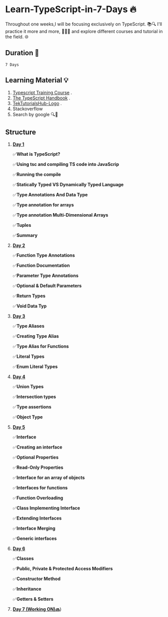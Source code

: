 # Learn-TypeScript-in-7-Days 🔥

Throughout  one weeks,I will be focusing exclusively on TypeScript. 📚🔍 I'll practice it more and more, 🏋️‍♂️💪 and explore different courses and tutorial in the field. 🌐

## Duration 📅

    7 Days 


## Learning Material 💡

1. [Typescript Training Course](https://www.typescript-training.com/course/fundamentals-v3/02-hello-typescript/?fbclid=IwAR0FgyAM5KvbRHi8sqNmmqqilsZDrCo56GUfHQZ3m_J3iWFbp6pQDsB7gbM) .
2. [The TypeScript Handbook](https://www.typescriptlang.org/) .
3. [TekTutorialsHub-Logo](https://www.tektutorialshub.com/typescript-tutorial/) .
4. Stackoverflow
5. Search by google 🔍🔎

## Structure

1. [**Day 1**](https://github.com/sajidaqadomi/typescript-tutorial-summary/blob/main/Day01.md)

   ✅**What is TypeScript?**
  
   ✅**Using tsc and compiling TS code into JavaScrip**
  
   ✅**Running the compile**
  
   ✅**Statically Typed VS  Dynamically Typed Language**
  
   ✅**Type Annotations And Data Type**
  
   ✅**Type annotation for arrays**
  
   ✅**Type annotation Multi-Dimensional Arrays**
  
   ✅**Tuples**
  
   ✅**Summary**
   
1. [**Day 2**](https://github.com/sajidaqadomi/typescript-tutorial-summary/blob/main/Day02.md)
   
   ✅**Function Type Annotations**
   
   ✅**Function Documentation**
   
   ✅**Parameter Type Annotations**
   
   ✅**Optional & Default Parameters**
   
   ✅**Return Types**
   
   ✅**Void Data Typ**
   
1. [**Day 3**](https://github.com/sajidaqadomi/typescript-tutorial-summary/blob/main/Day03.md)
   
   ✅**Type Aliases**
   
   ✅**Creating Type Alias**
   
   ✅**Type Alias for Functions**
   
   ✅**Literal Types**
   
   ✅**Enum Literal Types**
   
1. [**Day 4**](https://github.com/sajidaqadomi/typescript-tutorial-summary/blob/main/Day04.md)
   
   ✅**Union Types**
   
   ✅**Intersection types**
   
   ✅**Type assertions**
   
   ✅**Object Type**
   
1. [**Day 5**](https://github.com/sajidaqadomi/typescript-tutorial-summary/blob/main/Day05.md)
   
   ✅**Interface**
   
   ✅**Creating an interface**
   
   ✅**Optional Properties**
   
   ✅**Read-Only Properties**
   
   ✅**Interface for an array of objects**
   
   ✅**Interfaces for functions**
   
   ✅**Function Overloading**
   
   ✅**Class Implementing Interface**
   
   ✅**Extending Interfaces**
   
   ✅**Interface Merging**
   
   ✅**Generic interfaces**
   
1. [**Day 6**](https://github.com/sajidaqadomi/typescript-tutorial-summary/blob/main/Day06.md)
 
   ✅**Classes**
   
   ✅**Public, Private & Protected Access Modifiers**
   
   ✅**Constructor Method**
   
   ✅**Inheritance**
   
   ✅**Getters & Setters**
   
1. [**Day 7 (Working ON)🔜**](https://github.com/sajidaqadomi/typescript-tutorial-summary/blob/main/Day07.md))

